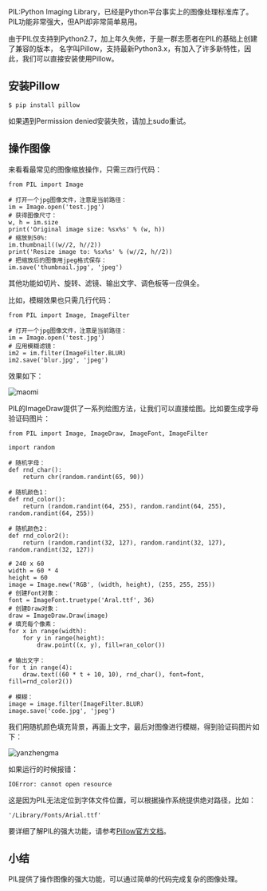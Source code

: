 PIL:Python Imaging Library，已经是Python平台事实上的图像处理标准库了。
PIL功能非常强大，但API却非常简单易用。  

由于PIL仅支持到Python2.7，加上年久失修，于是一群志愿者在PIL的基础上创建了兼容的版本，
名字叫Pillow，支持最新Python3.x，有加入了许多新特性，因此，我们可以直接安装使用Pillow。  

## 安装Pillow

	$ pip install pillow
	
如果遇到Permission denied安装失败，请加上sudo重试。  

## 操作图像
来看看最常见的图像缩放操作，只需三四行代码：  

	from PIL import Image
	
	# 打开一个jpg图像文件，注意是当前路径：
	im = Image.open('test.jpg')
	# 获得图像尺寸：
	w, h = im.size
	print('Original image size: %sx%s' % (w, h))
	# 缩放到50%:
	im.thumbnail((w//2, h//2))
	print('Resize image to: %sx%s' % (w//2, h//2))
	# 把缩放后的图像用jpeg格式保存：
	im.save('thumbnail.jpg', 'jpeg')
	
其他功能如切片、旋转、滤镜、输出文字、调色板等一应俱全。  

比如，模糊效果也只需几行代码：  

	from PIL import Image, ImageFilter
	
	# 打开一个jpg图像文件，注意是当前路径：
	im = Image.open('test.jpg')
	# 应用模糊滤镜：
	im2 = im.filter(ImageFilter.BLUR)
	im2.save('blur.jpg', 'jpeg')
	
效果如下：  

  ![maomi](https://cdn.webxueyuan.com/cdn/files/attachments/001407671964310a6b503be6fcb4648928e2e4c522d04c7000)  

PIL的ImageDraw提供了一系列绘图方法，让我们可以直接绘图。比如要生成字母验证码图片：  

	from PIL import Image, ImageDraw, ImageFont, ImageFilter
	
	import random
	
	# 随机字母：
	def rnd_char():
		return chr(random.randint(65, 90))
		
	# 随机颜色1：
	def rnd_color():
		return (random.randint(64, 255), random.randint(64, 255), random.randint(64, 255))
	
	# 随机颜色2：
	def rnd_color2():
		return (random.randint(32, 127), random.randint(32, 127), random.randint(32, 127))
		
	# 240 x 60
	width = 60 * 4
	height = 60
	image = Image.new('RGB', (width, height), (255, 255, 255))
	# 创建Font对象：
	font = ImageFont.truetype('Aral.ttf', 36)
	# 创建Draw对象：
	draw = ImageDraw.Draw(image)
	# 填充每个像素：
	for x in range(width):
		for y in range(height):
			draw.point((x, y), fill=ran_color())
	
	# 输出文字：
	for t in range(4):
		draw.text((60 * t + 10, 10), rnd_char(), font=font, fill=rnd_color2())
		
	# 模糊：
	image = image.filter(ImageFilter.BLUR)
	image.save('code.jpg', 'jpeg')
	
我们用随机颜色填充背景，再画上文字，最后对图像进行模糊，得到验证码图片如下：  

![yanzhengma](https://cdn.webxueyuan.com/cdn/files/attachments/0014076720724832de067ce843d41c58f2af067d1e0720f000)  

如果运行的时候报错：  

	IOError: cannot open resource
	
这是因为PIL无法定位到字体文件位置，可以根据操作系统提供绝对路径，比如：  

	'/Library/Fonts/Arial.ttf'
	
要详细了解PIL的强大功能，请参考[Pillow官方文档](https://pillow.readthedocs.io/en/4.3.x/)。

## 小结
PIL提供了操作图像的强大功能，可以通过简单的代码完成复杂的图像处理。  

